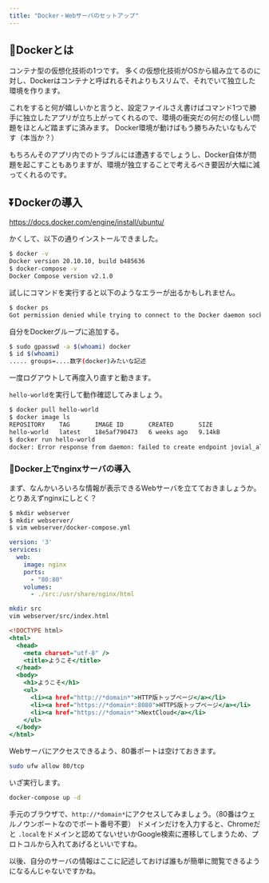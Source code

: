 ```yaml
---
title: "Docker・Webサーバのセットアップ"
---
```

## 🐋Dockerとは

コンテナ型の仮想化技術の1つです。
多くの仮想化技術がOSから組み立てるのに対し、Dockerはコンテナと呼ばれるそれよりもスリムで、それでいて独立した環境を作ります。

これをすると何が嬉しいかと言うと、設定ファイルさえ書けばコマンド1つで勝手に独立したアプリが立ち上がってくれるので、環境の衝突だの何だの怪しい問題をほとんど踏まずに済みます。
Docker環境が動けばもう勝ちみたいなもんです（本当か？）

もちろんそのアプリ内でのトラブルには遭遇するでしょうし、Docker自体が問題を起こすこともありますが、環境が独立することで考えるべき要因が大幅に減ってくれるのです。

## ⏬Dockerの導入

https://docs.docker.com/engine/install/ubuntu/

かくして、以下の通りインストールできました。

```sh
$ docker -v
Docker version 20.10.10, build b485636
$ docker-compose -v
Docker Compose version v2.1.0
```

試しにコマンドを実行すると以下のようなエラーが出るかもしれません。

```sh
$ docker ps
Got permission denied while trying to connect to the Docker daemon socket at unix:///var/run/docker.sock: Get "http://%2Fvar%2Frun%2Fdocker.sock/v1.24/containers/json": dial unix /var/run/docker.sock: connect: permission denie
```

自分をDockerグループに追加する。

```sh
$ sudo gpasswd -a $(whoami) docker
$ id $(whoami)
..... groups=....数字(docker)みたいな記述
```

一度ログアウトして再度入り直すと動きます。

`hello-world`を実行して動作確認してみましょう。

```sh
$ docker pull hello-world
$ docker image ls
REPOSITORY    TAG       IMAGE ID       CREATED       SIZE
hello-world   latest    18e5af790473   6 weeks ago   9.14kB
$ docker run hello-world
docker: Error response from daemon: failed to create endpoint jovial_almeida on network bridge: failed to add the host (veth2d04f4b) <=> sandbox (vethec11f05) pair interfaces: operation not supported.
```

### 🐋Docker上でnginxサーバの導入

まず、なんかいろいろな情報が表示できるWebサーバを立てておきましょうか。とりあえずnginxにしとく？

```sh
$ mkdir webserver
$ mkdir webserver/
$ vim webserver/docker-compose.yml
```

```yml:docker-compose.yml
version: '3'
services:
  web:
    image: nginx
    ports:
      - "80:80"
    volumes:
      - ./src:/usr/share/nginx/html
```

```sh
mkdir src
vim webserver/src/index.html
```

```html:index.html
<!DOCTYPE html>
<html>
  <head>
    <meta charset="utf-8" />
    <title>ようこそ</title>
  </head>
  <body>
    <h1>ようこそ</h1>
    <ul>
      <li><a href="http://*domain*">HTTP版トップページ</a></li>
      <li><a href="https://*domain*:8080">HTTPS版トップページ</a></li>
      <li><a href="https://*domain*">NextCloud</a></li>
    </ul>
  </body>
</html>
```

Webサーバにアクセスできるよう、80番ポートは空けておきます。

```sh
sudo ufw allow 80/tcp
```

いざ実行します。

```sh
docker-compose up -d
```

手元のブラウザで、`http://*domain*`にアクセスしてみましょう。（80番はウェルノウンポートなのでポート番号不要）
ドメインだけを入力すると、Chromeだと `.local`をドメインと認めてないせいかGoogle検索に遷移してしまうため、プロトコルから入れてあげるといいですね。

以後、自分のサーバの情報はここに記述しておけば誰もが簡単に閲覧できるようになるんじゃないですかね。
